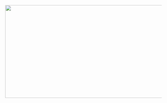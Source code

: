 <a href="https://www.gitanimals.org/en_US?utm_medium=image&utm_source=sanumia&utm_content=farm">
<img
  src="https://render.gitanimals.org/farms/sanumia"
  width="600"
  height="300"
/>
</a>
